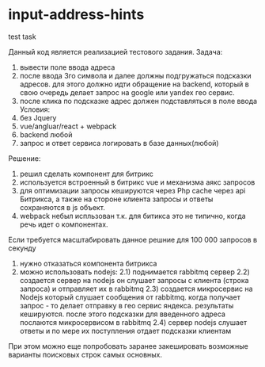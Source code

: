 # input-address-hints
test task

Данный код является реализацией тестового задания. 
Задача:
1) вывести поле ввода адреса
2) после ввода 3го символа и далее должны подгружаться подсказки адресов. для этого должно идти обращение на backend, 
который в свою очередь делает запрос на google или yandex гео сервис. 
3) после клика по подсказке адрес должен подставляться в поле ввода
Условия:
1) без Jquery
2) vue/angluar/react + webpack
3) backend любой
4) запрос и ответ сервиса логировать в базе данных(любой)

Решение:
1) решил сделать компонент для битрикс
2) используется встроенный в битрикс vue и механизма аякс запросов
3) для оптимизации запросы кешируются через Php cache через api Битрикса, а также на стороне клиента запросы и ответы сохраняются в js объект.
4) webpack небыл испльзован т.к. для битикса это не типично, когда речь идет о компонентах.

Если требуется масштабировать данное решние для 100 000 запросов в секунду
1) нужно отказаться компонента битрикса
2) можно использовать nodejs:
2.1) поднимается rabbitmq сервер
2.2) создается сервер на nodejs он слушает запросы с клиента (строка запроса) и отправляет их в rabbitmq
2.3) создается микросервис на Nodejs который слушает сообщения от rabbitmq. когда получает запрос - то делает отправку в гео сервис яндекса.
результаты кешируются. после этого подсказки для введенного адреса послаются микросервисом в rabbitmq
2.4) сервер nodejs слушает ответы и по мере их поступления отдает подсказки клиентам

При этом можно еще попробовать заранее закешировать возможные варианты поисковых строк самых основных. 


